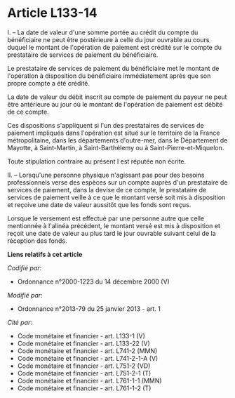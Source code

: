 # Article L133-14

I. – La date de valeur d'une somme portée au crédit du compte du bénéficiaire ne peut être postérieure à celle du jour
ouvrable au cours duquel le montant de l'opération de paiement est crédité sur le compte du prestataire de services de
paiement du bénéficiaire.

Le prestataire de services de paiement du bénéficiaire met le montant de l'opération à disposition du bénéficiaire
immédiatement après que son propre compte a été crédité.

La date de valeur du débit inscrit au compte de paiement du payeur ne peut être antérieure au jour où le montant de
l'opération de paiement est débité de ce compte.

Ces dispositions s'appliquent si l'un des prestataires de services de paiement impliqués dans l'opération est situé sur le
territoire de la France métropolitaine, dans les départements d'outre-mer, dans le Département de Mayotte, à Saint-Martin, à
Saint-Barthélemy ou à Saint-Pierre-et-Miquelon.

Toute stipulation contraire au présent I est réputée non écrite.

II. – Lorsqu'une personne physique n'agissant pas pour des besoins professionnels verse des espèces sur un compte auprès d'un
prestataire de services de paiement, dans la devise de ce compte, le prestataire de services de paiement veille à ce que le
montant versé soit mis à disposition et reçoive une date de valeur aussitôt que les fonds sont reçus.

Lorsque le versement est effectué par une personne autre que celle mentionnée à l'alinéa précédent, le montant versé est mis
à disposition et reçoit une date de valeur au plus tard le jour ouvrable suivant celui de la réception des fonds.

**Liens relatifs à cet article**

_Codifié par_:

  - Ordonnance n°2000-1223 du 14 décembre 2000 (V)

_Modifié par_:

  - Ordonnance n°2013-79 du 25 janvier 2013 - art. 1

_Cité par_:

  - Code monétaire et financier - art. L133-1 (V)
  - Code monétaire et financier - art. L133-22 (V)
  - Code monétaire et financier - art. L741-2 (MMN)
  - Code monétaire et financier - art. L741-2-1-A (V)
  - Code monétaire et financier - art. L751-2 (VD)
  - Code monétaire et financier - art. L751-2-1 (T)
  - Code monétaire et financier - art. L761-1-1 (MMN)
  - Code monétaire et financier - art. L761-1-2 (T)
